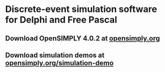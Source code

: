 # Discrete-event simulation software for Delphi and Free Pascal

## Download OpenSIMPLY 4.0.2 at [opensimply.org](https://opensimply.org/) 

## Download simulation demos at [opensimply.org/simulation-demo](https://opensimply.org/simulation-demo.php) 
